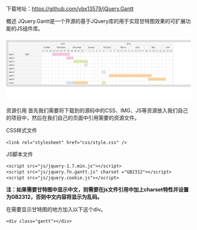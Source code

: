 下载地址：https://github.com/ybx13579/jQuery.Gantt


概述
     JQuery.Gantt是一个开源的基于JQuery库的用于实现甘特图效果的可扩展功能的JS组件库。

<img src="show/1.jpg" />


资源引用
     首先我们需要将下载到的源码中的CSS、IMG、JS等资源放入我们自己的项目中，然后在我们自己的页面中引用需要的资源文件。
     
     
CSS样式文件

`<link rel="stylesheet" href="css/style.css" />`


JS脚本文件

```
<script src="js/jquery-1.7.min.js"></script>
<script src="js/jquery.fn.gantt.js" charset ="GB2312"></script>
<script src="js/jquery.cookie.js"></script>
```

**注：如果需要甘特图中显示中文，则需要在js文件引用中加上charset特性并设置为GB2312，否则中文内容将显示为乱码。**


在需要显示甘特图的地方加入以下这个div。

```
<div class="gantt"></div>
```








